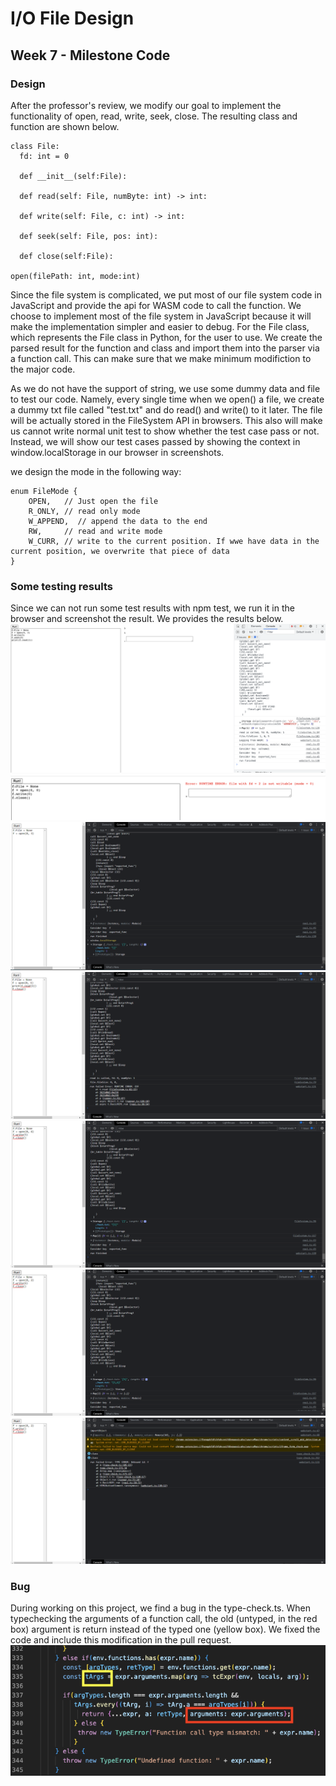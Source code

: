 # I/O File Design
## Week 7 - Milestone Code
### Design
After the professor's review, we modify our goal to implement the functionality of open, read, write, seek, close. The resulting class and function are shown below.
```
class File:
  fd: int = 0

  def __init__(self:File):
  
  def read(self: File, numByte: int) -> int:

  def write(self: File, c: int) -> int:

  def seek(self: File, pos: int):

  def close(self:File):

open(filePath: int, mode:int)
```


Since the file system is complicated, we put most of our file system code in JavaScript and provide the api for WASM code to call the function. We choose to implement most of the file system in JavaScript because it will make the implementation simpler and easier to debug. For the File class, which represents the File class in Python, for the user to use. We create the parsed result for the function and class and import them into the parser via a function call. This can make sure that we make minimum modifiction to the major code.

As we do not have the support of string, we use some dummy data and file to test our code. Namely, every single time when we open() a file, we create a dummy txt file called "test.txt" and do read() and write() to it later. The file will be actually stored in the FileSystem API in browsers. This also will make us cannot write normal unit test to show whether the test case pass or not. Instead, we will show our test cases passed by showing the context in window.localStorage in our browser in screenshots.

we design the mode in the following way:
```
enum FileMode {
    OPEN,   // Just open the file
    R_ONLY, // read only mode
    W_APPEND,  // append the data to the end
    RW,     // read and write mode
    W_CURR, // write to the current position. If wwe have data in the current position, we overwrite that piece of data  
}
```
### Some testing results
Since we can not run some test results with npm test, we run it in the browser and screenshot the result. We provides the results below.
![Alt text](./pass0.png?raw=true "Title")
![Alt text](./write_fail_mode.png?raw=true "Title")
![Alt text](./test1.png?raw=true "Title")
![Alt text](./test2.png?raw=true "Title")
![Alt text](./test3.png?raw=true "Title")
![Alt text](./test4.png?raw=true "Title")
![Alt text](./test5.png?raw=true "Title")
### Bug 
During working on this project, we find a bug in the type-check.ts. When typechecking the arguments of a function call, the old (untyped, in the red box) argument is return instead of the typed one (yellow box). We fixed the code and include this modification in the pull request.
![Alt text](./typecheck_bug.png?raw=true "Title")

